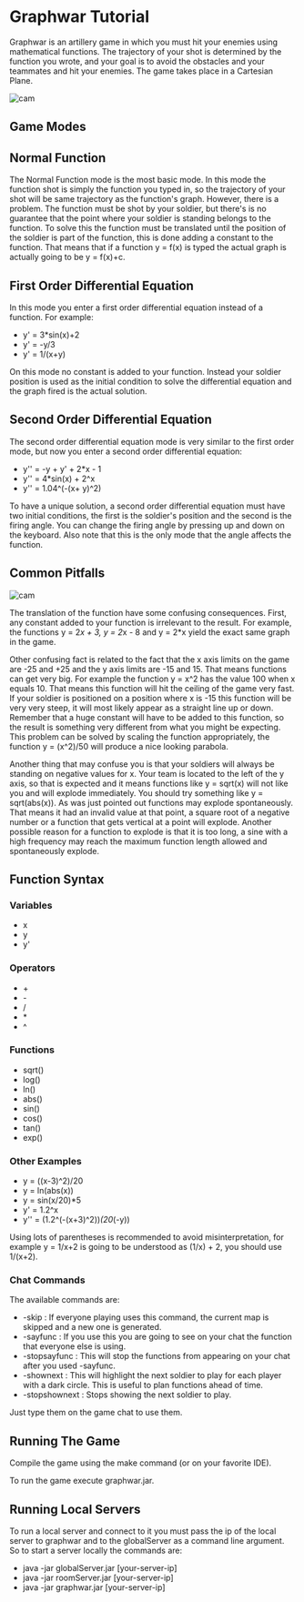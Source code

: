 
# Graphwar Tutorial

Graphwar is an artillery game in which you must hit your enemies using mathematical functions. The trajectory of your shot is determined by the function you wrote, and your goal is to avoid the obstacles and your teammates and hit your enemies. The game takes place in a Cartesian Plane.

![cam](/../screenshots/ss1graphwar.png?raw=true)

## Game Modes

## Normal Function 

The Normal Function mode is the most basic mode. In this mode the function shot is simply the function you typed in, so the trajectory of your shot will be same trajectory as the function's graph. 
However, there is a problem. The function must be shot by your soldier, but there's is no guarantee that the point where your soldier is standing belongs to the function. To solve this the function must be translated until the position of the soldier is part of the function, this is done adding a constant to the function. That means that if a function y = f(x) is typed the actual graph is actually going to be y = f(x)+c. 


## First Order Differential Equation

In this mode you enter a first order differential equation instead of a function. For example:

* y' = 3*sin(x)+2
* y' = -y/3
* y' = 1/(x+y)

On this mode no constant is added to your function. Instead your soldier position is used as the initial condition to solve the differential equation and the graph fired is the actual solution.


## Second Order Differential Equation

The second order differential equation mode is very similar to the first order mode, but now you enter a second order differential equation:

* y'' = -y + y' + 2*x - 1
* y'' = 4*sin(x) + 2^x
* y'' = 1.04^(-(x+ y)^2)

To have a unique solution, a second order differential equation must have two initial conditions, the first is the soldier's position and the second is the firing angle. You can change the firing angle by pressing up and down on the keyboard. Also note that this is the only mode that the angle affects the function.


## Common Pitfalls

![cam](/../screenshots/ss2Graphwar.png?raw=true)

The translation of the function have some confusing consequences. First, any constant added to your function is irrelevant to the result. For example, the functions y = 2*x + 3, y = 2*x - 8 and y = 2*x yield the exact same graph in the game.

Other confusing fact is related to the fact that the x axis limits on the game are -25 and +25 and the y axis limits are -15 and 15. That means functions can get very big. For example the function y = x^2 has the value 100 when x equals 10. That means this function will hit the ceiling of the game very fast. If your soldier is positioned on a position where x is -15 this function will be very very steep, it will most likely appear as a straight line up or down. Remember that a huge constant will have to be added to this function, so the result is something very different from what you might be expecting. This problem can be solved by scaling the function appropriately, the function y = (x^2)/50 will produce a nice looking parabola.

Another thing that may confuse you is that your soldiers will always be standing on negative values for x. Your team is located to the left of the y axis, so that is expected and it means functions like y = sqrt(x) will not like you and will explode immediately. You should try something like y = sqrt(abs(x)). 
As was just pointed out functions may explode spontaneously. That means it had an invalid value at that point, a square root of a negative number or a function that gets vertical at a point will explode. Another possible reason for a function to explode is that it is too long, a sine with a high frequency may reach the maximum function length allowed and spontaneously explode.


## Function Syntax

### Variables

* x
* y
* y'

### Operators

* \+
* \-
* /
* \*
* ^

### Functions

* sqrt()
* log()
* ln()
* abs()
* sin()
* cos()
* tan()
* exp()

### Other Examples

* y = ((x-3)^2)/20
* y = ln(abs(x))
* y = sin(x/20)*5
* y' = 1.2^x
* y'' = (1.2^(-(x+3)^2))*(20*(-y))

Using lots of parentheses is recommended to avoid misinterpretation, for example y = 1/x+2 is going to be understood as (1/x) + 2, you should use 1/(x+2).


### Chat Commands

The available commands are:

* -skip : If everyone playing uses this command, the current map is skipped and a new one is generated.
* -sayfunc : If you use this you are going to see on your chat the function that everyone else is using.
* -stopsayfunc : This will stop the functions from appearing on your chat after you used -sayfunc.
* -shownext : This will highlight the next soldier to play for each player with a dark circle. This is useful to plan functions ahead of time.
* -stopshownext : Stops showing the next soldier to play.

Just type them on the game chat to use them.

## Running The Game

Compile the game using the make command (or on your favorite IDE).

To run the game execute graphwar.jar.

## Running Local Servers

To run a local server and connect to it you must pass the ip of the local server to graphwar
and to the globalServer as a command line argument. So to start a server locally the commands are:

* java -jar globalServer.jar [your-server-ip]
* java -jar roomServer.jar [your-server-ip]
* java -jar graphwar.jar [your-server-ip]

